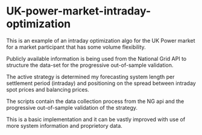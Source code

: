 # UK-power-market-intraday-optimization

This is an example of an intraday optimization algo for the UK Power market for a market participant that has some volume flexibility. 

Publicly available information is being used from the National Grid API to structure the data-set for the progressive out-of-sample validation. 

The active strategy is determined my forecasting system length per settlement period (intraday) and positioning on the spread between intraday spot prices and balancing prices. 

The scripts contain the data collection process from the NG api and the progressive out-of-sample validation of the strategy. 

This is a basic implementation and it can be vastly improved with use of more system information and proprietory data. 
